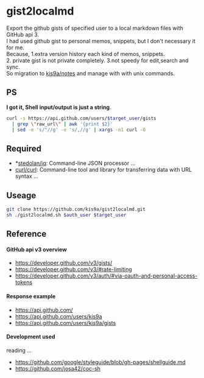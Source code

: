# gist2localmd

Export the github gists of specified user to a local markdown files with GitHub api 3.  
I had used github gist to personal memos, snippets, but I don't necessary it for me.  
Because, 1.extra version history each kind of memos, snippets.  
2. private gist is not private completely. 3.not speedy for edit,search and sync.  
So migration to [kis9a/notes](https://github.com/kis9a/notes/tree/master/memos) and manage with with unix commands.  

## PS

**I got it, Shell input/output is just a string**.

```sh
curl -s https://api.github.com/users/$target_user/gists  
  | grep \"raw_url\" | awk '{print $2}'  
  | sed -e 's/"//g' -e 's/,//g' | xargs -n1 curl -O
```

## Required

- *[stedolan/jq](https://github.com/stedolan/jq): Command-line JSON processor ...
- [curl/curl](https://github.com/curl/curl): Command-line tool and library for transferring data with URL syntax ...

## Useage

```sh
git clone https://github.com/kis9a/gist2localmd.git
sh ./gist2localmd.sh $auth_user $target_user
```

## Reference

#### GitHub api v3 overview
- https://developer.github.com/v3/gists/
- https://developer.github.com/v3/#rate-limiting
- https://developer.github.com/v3/auth/#via-oauth-and-personal-access-tokens

#### Response example
- https://api.github.com/
- https://api.github.com/users/kis9a
- https://api.github.com/users/kis9a/gists

#### Development used

reading ...
- https://github.com/google/styleguide/blob/gh-pages/shellguide.md
- https://github.com/josa42/coc-sh
